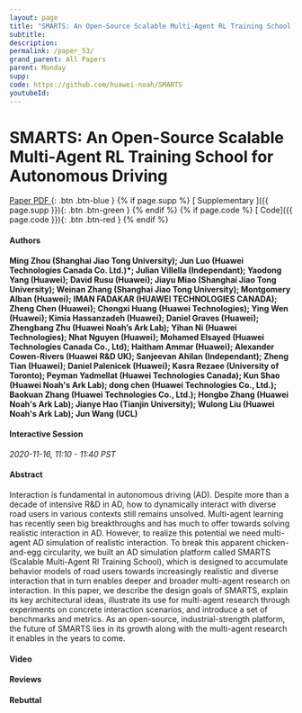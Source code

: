 ```yaml
---
layout: page
title: "SMARTS: An Open-Source Scalable Multi-Agent RL Training School for Autonomous Driving"
subtitle: 
description:
permalink: /paper_53/
grand_parent: All Papers
parent: Monday
supp: 
code: https://github.com/huawei-noah/SMARTS
youtubeId: 
---
```


# SMARTS: An Open-Source Scalable Multi-Agent RL Training School for Autonomous Driving

[<i class="fa fa-file-text-o" aria-hidden="true"></i> Paper PDF ](https://drive.google.com/file/d/1sPaYvDVpLwvCxpECYRqMowIYOfyJqS90/view){: .btn .btn-blue } {% if page.supp %} [<i class="fa fa-file-text-o" aria-hidden="true"></i> Supplementary ]({{ page.supp }}){: .btn .btn-green } {% endif %} {% if page.code %} [<i class="fa fa-github" aria-hidden="true"></i> Code]({{ page.code }}){: .btn .btn-red }
{% endif %}

#### Authors
**Ming Zhou (Shanghai Jiao Tong University); Jun Luo (Huawei Technologies Canada Co. Ltd.)*; Julian Villella (Independant); Yaodong Yang (Huawei); David Rusu (Huawei); Jiayu Miao (Shanghai Jiao Tong University); Weinan Zhang (Shanghai Jiao Tong University); Montgomery Alban (Huawei); IMAN FADAKAR (HUAWEI TECHNOLOGIES CANADA); Zheng Chen (Huawei); Chongxi Huang (Huawei Technologies); Ying Wen (Huawei); Kimia Hassanzadeh (Huawei); Daniel Graves (Huawei); Zhengbang Zhu (Huawei Noah’s Ark Lab); Yihan Ni (Huawei Technologies); Nhat Nguyen (Huawei); Mohamed Elsayed (Huawei Technologies Canada Co., Ltd); Haitham Ammar (Huawei); Alexander Cowen-Rivers (Huawei R&D UK); Sanjeevan Ahilan (Independant); Zheng Tian (Huawei); Daniel Palenicek (Huawei); Kasra Rezaee (University of Toronto); Peyman Yadmellat (Huawei Technologies Canada); Kun Shao (Huawei Noah's Ark Lab); dong chen (Huawei Technologies Co., Ltd.); Baokuan Zhang (Huawei Technologies Co., Ltd.); Hongbo Zhang (Huawei Noah's Ark Lab); Jianye Hao (Tianjin University); Wulong Liu (Huawei Noah's Ark Lab); Jun Wang (UCL)**

#### Interactive Session
*2020-11-16, 11:10 - 11:40 PST*

#### Abstract
Interaction is fundamental in autonomous driving (AD). Despite more than a decade of intensive R&D in AD, how to dynamically interact with diverse road users in various contexts still remains unsolved. Multi-agent learning has recently seen big breakthroughs and has much to offer towards solving realistic interaction in AD. However, to realize this potential we need multi-agent AD simulation of realistic interaction. To break this apparent chicken-and-egg circularity, we built an AD simulation platform called SMARTS (Scalable Multi-Agent Rl Training School), which is designed to accumulate behavior models of road users towards increasingly realistic and diverse interaction that in turn enables deeper and broader multi-agent research on interaction. In this paper, we describe the design goals of SMARTS, explain its key architectural ideas, illustrate its use for multi-agent research through experiments on concrete interaction scenarios, and introduce a set of benchmarks and metrics. As an open-source, industrial-strength platform, the future of SMARTS lies in its growth along with the multi-agent research it enables in the years to come.

#### Video 

#### Reviews

#### Rebuttal
